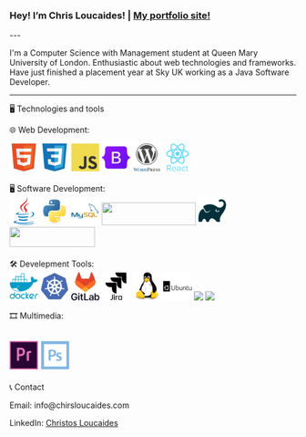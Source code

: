 <h3> Hey! I’m Chris Loucaides! | <a href="https://www.chrisloucaides.com/" target="_blank">My portfolio site!</a></h3>
---

<p>I'm a Computer Science with Management student at Queen Mary University of London. Enthusiastic about web technologies and frameworks.
Have just finished a placement year at Sky UK working as a Java Software Developer.</p>

---

🖥️ Technologies and tools

🌐 Web Development:

<img src="https://github.com/devicons/devicon/blob/master/icons/html5/html5-original.svg" width="50px" height="50px"> <img src="https://github.com/devicons/devicon/blob/master/icons/css3/css3-original.svg" width="50px" height="50px"> <img src="https://github.com/devicons/devicon/blob/master/icons/javascript/javascript-original.svg" width="50px" height="50px"> <img src="https://github.com/devicons/devicon/blob/master/icons/bootstrap/bootstrap-original.svg" width="50px" height="50px">
<img src="https://github.com/devicons/devicon/blob/master/icons/wordpress/wordpress-original.svg" width="50px" height="50px"> <img src="https://github.com/devicons/devicon/blob/master/icons/react/react-original-wordmark.svg" width="50px" height="50px">
<br/>
<br/>
🖥 Software Development: <br/>
<img src="https://github.com/devicons/devicon/blob/master/icons/java/java-original.svg" width="50px" height="50px"> <img src="https://github.com/devicons/devicon/blob/master/icons/python/python-original.svg" width="50px" height="50px"> <img src="https://github.com/devicons/devicon/blob/master/icons/mysql/mysql-original-wordmark.svg" width="50px" height="50px"> <img src="https://upload.wikimedia.org/wikipedia/commons/e/e7/Visual_Paradigm_logo.png" width="165px" height="40px"> <img src="https://github.com/devicons/devicon/blob/master/icons/gradle/gradle-plain.svg" width="50px" height="50px"> <img src="https://upload.wikimedia.org/wikipedia/commons/thumb/5/52/Apache_Maven_logo.svg/340px-Apache_Maven_logo.svg.png?20190703111750" width="150px" height="35px">
<br/>
<br/>
🛠 Develepment Tools: <br/>
<img src="https://github.com/devicons/devicon/blob/master/icons/docker/docker-plain-wordmark.svg" height="50px"> <img src="https://github.com/devicons/devicon/blob/master/icons/kubernetes/kubernetes-plain.svg" height="50px"> <img src="https://github.com/devicons/devicon/blob/master/icons/gitlab/gitlab-original-wordmark.svg" height="50px"> <img src="https://github.com/devicons/devicon/blob/master/icons/jira/jira-plain-wordmark.svg" height="50px"> <img src="https://github.com/devicons/devicon/blob/master/icons/linux/linux-original.svg" height="50px"> <img src="https://github.com/devicons/devicon/blob/master/icons/ubuntu/ubuntu-plain-wordmark.svg" height="50px"> <img src="https://upload.wikimedia.org/wikipedia/commons/thumb/9/9c/IntelliJ_IDEA_Icon.svg/1200px-IntelliJ_IDEA_Icon.svg.png" height="50px"> <img src="https://upload.wikimedia.org/wikipedia/commons/8/8e/TeamCity_Icon.png" height="50px"> 

🎞️ Multimedia:

  <img src="https://github.com/devicons/devicon/blob/master/icons/premierepro/premierepro-original.svg" width="50px" height="50px"> <img src="https://github.com/devicons/devicon/blob/master/icons/photoshop/photoshop-line.svg" width="50px" height="50px">
---

📞 Contact

<p>Email: info@chirsloucaides.com</p>
<p>LinkedIn: <a href="https://www.linkedin.com/in/chrisloucaides/" target = "_blank">Christos Loucaides</a></p>

<!---
ChrisLoucaides/ChrisLoucaides is a ✨ special ✨ repository because its `README.md` (this file) appears on your GitHub profile.
You can click the Preview link to take a look at your changes.
--->
